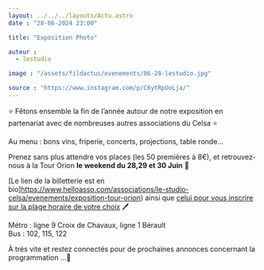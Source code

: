 ```yaml
---
layout: ../../../layouts/Actu.astro
date : "28-06-2024 23:00"

title: "Exposition Photo"

auteur :
  - lestudio

image : "/assets/fildactus/evenements/06-28-lestudio.jpg"

source : "https://www.instagram.com/p/C6ytRpUoLja/"
---
```


⭐️ Fêtons ensemble la fin de l’année autour de notre exposition en partenariat avec de nombreuses autres associations du Celsa ⭐️

Au menu : bons vins, friperie, concerts, projections, table ronde…

Prenez sans plus attendre vos places (les 50 premières à 8€), et retrouvez-nous à la Tour Orion __le weekend du 28,29 et 30 Juin__ 📍

[Le lien de la billetterie est en bio]https://www.helloasso.com/associations/le-studio-celsa/evenements/exposition-tour-orion) ainsi que [celui pour vous inscrire sur la plage horaire de votre choix](https://docs.google.com/spreadsheets/d/1_hJJPMU_gBRkg25NffhSBV5sADHJH1UF9EiEEcT9JZk/edit) 🖊️

Métro : ligne 9 Croix de Chavaux, ligne 1 Bérault  
Bus : 102, 115, 122

À très vite et restez connectés pour de prochaines annonces concernant la programmation …👀